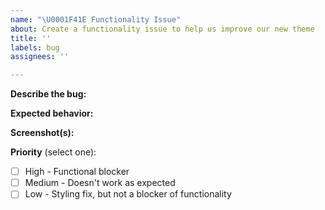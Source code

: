```yaml
---
name: "\U0001F41E Functionality Issue"
about: Create a functionality issue to help us improve our new theme
title: ''
labels: bug
assignees: ''

---
```


**Describe the bug:**

**Expected behavior:**

**Screenshot(s):**

**Priority** (select one):
- [ ] High - Functional blocker
- [ ] Medium - Doesn't work as expected 
- [ ] Low - Styling fix, but not a blocker of functionality
